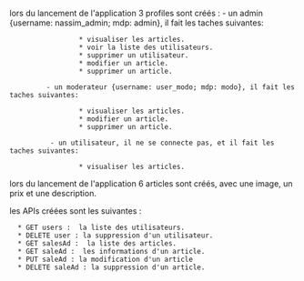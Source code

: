 lors du lancement de l'application 3 profiles sont créés :
            - un admin {username: nassim_admin; mdp: admin}, il fait les taches suivantes:
            
                     * visualiser les articles.
                     * voir la liste des utilisateurs.
                     * supprimer un utilisateur.
                     * modifier un article.
                     * supprimer un article.
                     
             - un moderateur {username: user_modo; mdp: modo}, il fait les taches suivantes:
             
                     * visualiser les articles.
                     * modifier un article.
                     * supprimer un article.
                     
              - un utilisateur, il ne se connecte pas, et il fait les taches suivantes:
              
                     * visualiser les articles.
                     
lors du lancement de l'application 6 articles sont créés, avec une image, un prix et une description.

les APIs créées sont les suivantes :
      
      * GET users :  la liste des utilisateurs.
      * DELETE user : la suppression d'un utilisateur.
      * GET salesAd :  la liste des articles.
      * GET saleAd :  les informations d'un article.
      * PUT saleAd : la modification d'un article
      * DELETE saleAd : la suppression d'un article.
